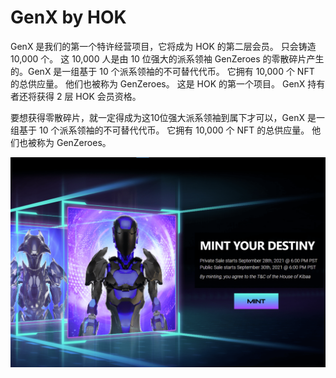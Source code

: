 # GenX by HOK

GenX 是我们的第一个特许经营项目，它将成为 HOK 的第二层会员。 只会铸造 10,000 个。 这 10,000 人是由 10 位强大的派系领袖 GenZeroes 的零散碎片产生的。GenX 是一组基于 10 个派系领袖的不可替代代币。 它拥有 10,000 个 NFT 的总供应量。 他们也被称为 GenZeroes。 这是 HOK 的第一个项目。 GenX 持有者还将获得 2 层 HOK 会员资格。

要想获得零散碎片，就一定得成为这10位强大派系领袖到属下才可以，GenX 是一组基于 10 个派系领袖的不可替代代币。 它拥有 10,000 个 NFT 的总供应量。 他们也被称为 GenZeroes。

![genxbyhok-dapp-collectibles-ethereum-image1_8765e351d9646a730909854ff576e838](genxbyhok-dapp-collectibles-ethereum-image1_8765e351d9646a730909854ff576e838.png)
